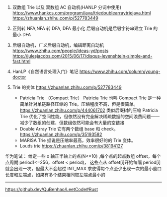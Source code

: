 1. 双数组 Trie 以及 双数组 AC 自动机(HANLP 分词中使用)
   https://www.hankcs.com/program/java/triedoublearraytriejava.html
   https://zhuanlan.zhihu.com/p/527783449
2. 正则转 NFA,NFA 转 DFA, DFA 最小化
   后缀自动机是后缀字符串建立 Trie 的最小 DFA
3. 后缀自动机，广义后缀自动机，编辑距离自动机
   https://www.zhihu.com/people/ideas-yd/posts
   https://julesjacobs.com/2015/06/17/disqus-levenshtein-simple-and-fast.html
4. HanLP《自然语言处理入门》笔记
   https://www.zhihu.com/column/young-doctor

5. Trie 的变体
   https://zhuanlan.zhihu.com/p/527783449

   - Patricia Trie （Compact Trie）
     Patricia Trie 也叫 Compact Trie 是一种简单针对单链路径压缩的 Trie。压缩程度不高，但是很简单。
     https://zhuanlan.zhihu.com/p/444061702
     类似后缀树的压缩
     Patricia Trie 优化了空间性能，但依然没有完全解决稀疏数据的空间浪费问题——减少了数组的创建，但数组依然可能会有大量的空链接
   - Double Array Trie
     它有两个数组 base 和 check。
     https://zhuanlan.zhihu.com/p/35193582
   - MARISA Trie
     据说是压缩率最高，效率很好的的 Trie 变体。
   - Louds trie
     https://zhuanlan.zhihu.com/p/38194127

华为笔试：
给定一些 x 轴正半轴上的点(N<=10) ,每个点的起点数组 offset，每个点周期 period(<=256，offset < period)，
这些点从 offset[i]开始每隔 period[i]就会出现一次，但最大不会超过 INT_MAX
求使得每个点至少出现一次的最小窗口长度和左端点，如果有多个结果相同取左端点最小的

---

https://github.dev/QuBenhao/LeetCode#Rust
